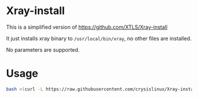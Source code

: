 # Xray-install

This is a simplified version of https://github.com/XTLS/Xray-install

It just installs xray binary to `/usr/local/bin/xray`, no other files are installed.

No parameters are supported.

# Usage

```sh
bash <(curl -L https://raw.githubusercontent.com/crysislinux/Xray-install/simplify/install-release.sh)
```